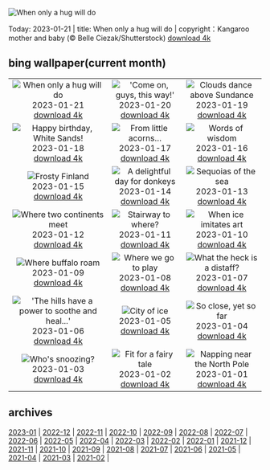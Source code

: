 ![When only a hug will do](https://cn.bing.com/th?id=OHR.HuggingKanga_EN-US2086666028_UHD.jpg&w=1000)

Today: 2023-01-21 | title: When only a hug will do | copyright：Kangaroo mother and baby (© Belle Ciezak/Shutterstock) [download 4k](https://cn.bing.com/th?id=OHR.HuggingKanga_EN-US2086666028_UHD.jpg)

## bing wallpaper(current month)

|  |  |  |
| :----: | :----: | :----: |
| ![When only a hug will do](https://cn.bing.com/th?id=OHR.HuggingKanga_EN-US2086666028_UHD.jpg&pid=hp&w=384&h=216&rs=1&c=4) <br/>2023-01-21 [download 4k](https://cn.bing.com/th?id=OHR.HuggingKanga_EN-US2086666028_UHD.jpg)| !['Come on, guys, this way!'](https://cn.bing.com/th?id=OHR.FalklandKings_EN-US1992849422_UHD.jpg&pid=hp&w=384&h=216&rs=1&c=4) <br/>2023-01-20 [download 4k](https://cn.bing.com/th?id=OHR.FalklandKings_EN-US1992849422_UHD.jpg)| ![Clouds dance above Sundance](https://cn.bing.com/th?id=OHR.SFFParkCity_EN-US1872185938_UHD.jpg&pid=hp&w=384&h=216&rs=1&c=4) <br/>2023-01-19 [download 4k](https://cn.bing.com/th?id=OHR.SFFParkCity_EN-US1872185938_UHD.jpg)|
| ![Happy birthday, White Sands!](https://cn.bing.com/th?id=OHR.WhiteSands_EN-US1584863251_UHD.jpg&pid=hp&w=384&h=216&rs=1&c=4) <br/>2023-01-18 [download 4k](https://cn.bing.com/th?id=OHR.WhiteSands_EN-US1584863251_UHD.jpg)| ![From little acorns…](https://cn.bing.com/th?id=OHR.SessileOaks_EN-US1487454928_UHD.jpg&pid=hp&w=384&h=216&rs=1&c=4) <br/>2023-01-17 [download 4k](https://cn.bing.com/th?id=OHR.SessileOaks_EN-US1487454928_UHD.jpg)| ![Words of wisdom](https://cn.bing.com/th?id=OHR.InscriptionWall_EN-US1392173431_UHD.jpg&pid=hp&w=384&h=216&rs=1&c=4) <br/>2023-01-16 [download 4k](https://cn.bing.com/th?id=OHR.InscriptionWall_EN-US1392173431_UHD.jpg)|
| ![Frosty Finland](https://cn.bing.com/th?id=OHR.Turku_EN-US1258814703_UHD.jpg&pid=hp&w=384&h=216&rs=1&c=4) <br/>2023-01-15 [download 4k](https://cn.bing.com/th?id=OHR.Turku_EN-US1258814703_UHD.jpg)| ![A delightful day for donkeys](https://cn.bing.com/th?id=OHR.DonkeyFeast_EN-US1153850805_UHD.jpg&pid=hp&w=384&h=216&rs=1&c=4) <br/>2023-01-14 [download 4k](https://cn.bing.com/th?id=OHR.DonkeyFeast_EN-US1153850805_UHD.jpg)| ![Sequoias of the sea](https://cn.bing.com/th?id=OHR.Pneumatocysts_EN-US1065729036_UHD.jpg&pid=hp&w=384&h=216&rs=1&c=4) <br/>2023-01-13 [download 4k](https://cn.bing.com/th?id=OHR.Pneumatocysts_EN-US1065729036_UHD.jpg)|
| ![Where two continents meet](https://cn.bing.com/th?id=OHR.RumeliHisari_EN-US4800002879_UHD.jpg&pid=hp&w=384&h=216&rs=1&c=4) <br/>2023-01-12 [download 4k](https://cn.bing.com/th?id=OHR.RumeliHisari_EN-US4800002879_UHD.jpg)| ![Stairway to where?](https://cn.bing.com/th?id=OHR.Umschreibung_EN-US4693850900_UHD.jpg&pid=hp&w=384&h=216&rs=1&c=4) <br/>2023-01-11 [download 4k](https://cn.bing.com/th?id=OHR.Umschreibung_EN-US4693850900_UHD.jpg)| ![When ice imitates art](https://cn.bing.com/th?id=OHR.HummockIce_EN-US4606231645_UHD.jpg&pid=hp&w=384&h=216&rs=1&c=4) <br/>2023-01-10 [download 4k](https://cn.bing.com/th?id=OHR.HummockIce_EN-US4606231645_UHD.jpg)|
| ![Where buffalo roam](https://cn.bing.com/th?id=OHR.BisonWindCave_EN-US4537340482_UHD.jpg&pid=hp&w=384&h=216&rs=1&c=4) <br/>2023-01-09 [download 4k](https://cn.bing.com/th?id=OHR.BisonWindCave_EN-US4537340482_UHD.jpg)| ![Where we go to play](https://cn.bing.com/th?id=OHR.Breckenridge_EN-US4460042968_UHD.jpg&pid=hp&w=384&h=216&rs=1&c=4) <br/>2023-01-08 [download 4k](https://cn.bing.com/th?id=OHR.Breckenridge_EN-US4460042968_UHD.jpg)| ![What the heck is a distaff?](https://cn.bing.com/th?id=OHR.Mohair_EN-US4379797092_UHD.jpg&pid=hp&w=384&h=216&rs=1&c=4) <br/>2023-01-07 [download 4k](https://cn.bing.com/th?id=OHR.Mohair_EN-US4379797092_UHD.jpg)|
| !['The hills have a power to soothe and heal...'](https://cn.bing.com/th?id=OHR.BlackFell_EN-US4276698070_UHD.jpg&pid=hp&w=384&h=216&rs=1&c=4) <br/>2023-01-06 [download 4k](https://cn.bing.com/th?id=OHR.BlackFell_EN-US4276698070_UHD.jpg)| ![City of ice](https://cn.bing.com/th?id=OHR.HIISSF_EN-US4182845947_UHD.jpg&pid=hp&w=384&h=216&rs=1&c=4) <br/>2023-01-05 [download 4k](https://cn.bing.com/th?id=OHR.HIISSF_EN-US4182845947_UHD.jpg)| ![So close, yet so far](https://cn.bing.com/th?id=OHR.Perihelion_EN-US4106263162_UHD.jpg&pid=hp&w=384&h=216&rs=1&c=4) <br/>2023-01-04 [download 4k](https://cn.bing.com/th?id=OHR.Perihelion_EN-US4106263162_UHD.jpg)|
| ![Who's snoozing?](https://cn.bing.com/th?id=OHR.SandhillSleeping_EN-US4023790571_UHD.jpg&pid=hp&w=384&h=216&rs=1&c=4) <br/>2023-01-03 [download 4k](https://cn.bing.com/th?id=OHR.SandhillSleeping_EN-US4023790571_UHD.jpg)| ![Fit for a fairy tale](https://cn.bing.com/th?id=OHR.HohenzollernBurg_EN-US3949412118_UHD.jpg&pid=hp&w=384&h=216&rs=1&c=4) <br/>2023-01-02 [download 4k](https://cn.bing.com/th?id=OHR.HohenzollernBurg_EN-US3949412118_UHD.jpg)| ![Napping near the North Pole](https://cn.bing.com/th?id=OHR.NorwayNYD_EN-US3880728634_UHD.jpg&pid=hp&w=384&h=216&rs=1&c=4) <br/>2023-01-01 [download 4k](https://cn.bing.com/th?id=OHR.NorwayNYD_EN-US3880728634_UHD.jpg)|

## archives

[2023-01](./archives/2023-01.md) | [2022-12](./archives/2022-12.md) | [2022-11](./archives/2022-11.md) | [2022-10](./archives/2022-10.md) | [2022-09](./archives/2022-09.md) | [2022-08](./archives/2022-08.md) | [2022-07](./archives/2022-07.md) | [2022-06](./archives/2022-06.md) |
[2022-05](./archives/2022-05.md) | [2022-04](./archives/2022-04.md) | [2022-03](./archives/2022-03.md) | [2022-02](./archives/2022-02.md) | [2022-01](./archives/2022-01.md) | [2021-12](./archives/2021-12.md) | [2021-11](./archives/2021-11.md) | [2021-10](./archives/2021-10.md) |
[2021-09](./archives/2021-09.md) | [2021-08](./archives/2021-08.md) | [2021-07](./archives/2021-07.md) | [2021-06](./archives/2021-06.md) | [2021-05](./archives/2021-05.md) | [2021-04](./archives/2021-04.md) | [2021-03](./archives/2021-03.md) | [2021-02](./archives/2021-02.md) |

